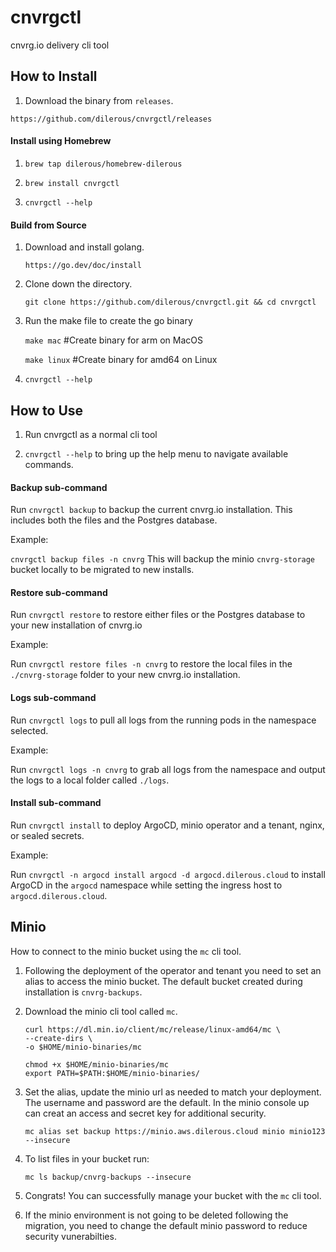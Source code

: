 # cnvrgctl
cnvrg.io delivery cli tool

## How to Install
1. Download the binary from `releases`.

`https://github.com/dilerous/cnvrgctl/releases`

#### Install using Homebrew
1. `brew tap dilerous/homebrew-dilerous`

2. `brew install cnvrgctl`

3. `cnvrgctl --help`

#### Build from Source
1. Download and install golang.

   `https://go.dev/doc/install`
2. Clone down the directory.

   `git clone https://github.com/dilerous/cnvrgctl.git && cd cnvrgctl`
3. Run the make file to create the go binary

   `make mac` #Create binary for arm on MacOS

   `make linux` #Create binary for amd64 on Linux

4. `cnvrgctl --help`

## How to Use
1. Run cnvrgctl as a normal cli tool

2. `cnvrgctl --help` to bring up the help menu to navigate available commands.

#### Backup sub-command
Run `cnvrgctl backup` to backup the current cnvrg.io installation. This includes both the files and the Postgres database.

Example:

`cnvrgctl backup files -n cnvrg` This will backup the minio `cnvrg-storage` bucket locally to be migrated to new installs.

#### Restore sub-command
Run `cnvrgctl restore` to restore either files or the Postgres database to your new installation of cnvrg.io

Example:

Run `cnvrgctl restore files -n cnvrg` to restore the local files in the `./cnvrg-storage` folder to your new cnvrg.io installation.

#### Logs sub-command
Run `cnvrgctl logs` to pull all logs from the running pods in the namespace selected.

Example:

Run `cnvrgctl logs -n cnvrg` to grab all logs from the namespace and output the logs to a local folder called `./logs`.

#### Install sub-command
Run `cnvrgctl install` to deploy ArgoCD, minio operator and a tenant, nginx, or sealed secrets.

Example:

Run `cnvrgctl -n argocd install argocd -d argocd.dilerous.cloud` to install ArgoCD in the `argocd` namespace while setting the ingress host to `argocd.dilerous.cloud`.

## Minio
How to connect to the minio bucket using the `mc` cli tool.
1. Following the deployment of the operator and tenant you need to set an alias
   to access the minio bucket. The default bucket created during installation is
   `cnvrg-backups`.
2. Download the minio cli tool called `mc`.
    ```
    curl https://dl.min.io/client/mc/release/linux-amd64/mc \
    --create-dirs \
    -o $HOME/minio-binaries/mc

    chmod +x $HOME/minio-binaries/mc
    export PATH=$PATH:$HOME/minio-binaries/
    ```
3. Set the alias, update the minio url as needed to match your deployment. The
   username and password are the default. In the minio console up can creat an
   access and secret key for additional security.

    `mc alias set backup https://minio.aws.dilerous.cloud minio minio123 --insecure`
4. To list files in your bucket run:

    `mc ls backup/cnvrg-backups --insecure`
5. Congrats! You can successfully manage your bucket with the `mc` cli tool.
6. If the minio environment is not going to be deleted following the migration,
   you need to change the default minio password to reduce security vunerabilties.

